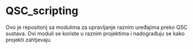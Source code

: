 # QSC_scripting
Ovo je repositorij sa modulima za upravljanje raznim uređajima preko QSC sustava. Ovi moduli se koriste u raznim projektima i nadograđuju se kako projekti zahtjevaju

